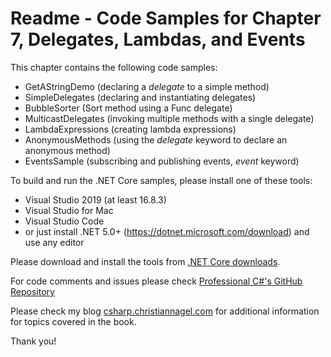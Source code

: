 # Readme - Code Samples for Chapter 7, Delegates, Lambdas, and Events

This chapter contains the following code samples:

* GetAStringDemo (declaring a *delegate* to a simple method)
* SimpleDelegates (declaring and instantiating delegates)
* BubbleSorter (Sort method using a Func<T> delegate)
* MulticastDelegates (invoking multiple methods with a single delegate)
* LambdaExpressions (creating lambda expressions)
* AnonymousMethods (using the *delegate* keyword to declare an anonymous method)
* EventsSample (subscribing and publishing events, *event* keyword)

To build and run the .NET Core samples, please install one of these tools:

* Visual Studio 2019 (at least 16.8.3)
* Visual Studio for Mac
* Visual Studio Code
* or just install .NET 5.0+ (https://dotnet.microsoft.com/download) and use any editor

Please download and install the tools from [.NET Core downloads](https://www.microsoft.com/net/core).
 
For code comments and issues please check [Professional C#'s GitHub Repository](https://github.com/ProfessionalCSharp/ProfessionalCSharp2021)

Please check my blog [csharp.christiannagel.com](https://csharp.christiannagel.com "csharp.christiannagel.com") for additional information for topics covered in the book.

Thank you!